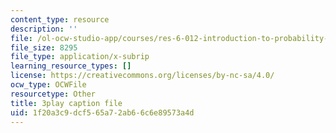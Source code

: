 ```yaml
---
content_type: resource
description: ''
file: /ol-ocw-studio-app/courses/res-6-012-introduction-to-probability-spring-2018/1f20a3c9dcf565a72ab66c6e89573a4d_w423ypsUHf0.srt
file_size: 8295
file_type: application/x-subrip
learning_resource_types: []
license: https://creativecommons.org/licenses/by-nc-sa/4.0/
ocw_type: OCWFile
resourcetype: Other
title: 3play caption file
uid: 1f20a3c9-dcf5-65a7-2ab6-6c6e89573a4d
---
```


